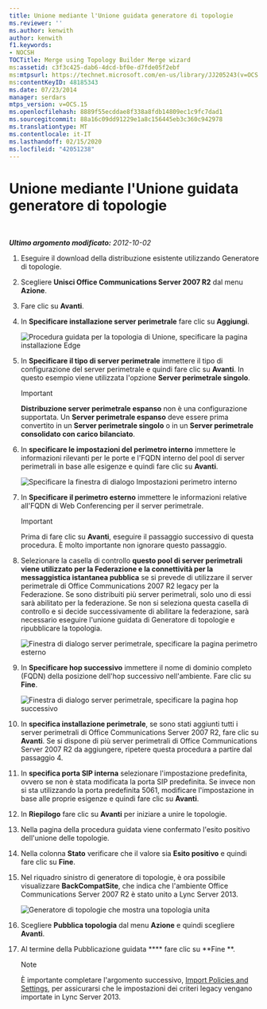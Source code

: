 ```yaml
---
title: Unione mediante l'Unione guidata generatore di topologie
ms.reviewer: ''
ms.author: kenwith
author: kenwith
f1.keywords:
- NOCSH
TOCTitle: Merge using Topology Builder Merge wizard
ms:assetid: c3f3c425-dab6-4dcd-bf0e-d7fde05f2ebf
ms:mtpsurl: https://technet.microsoft.com/en-us/library/JJ205243(v=OCS.15)
ms:contentKeyID: 48185343
ms.date: 07/23/2014
manager: serdars
mtps_version: v=OCS.15
ms.openlocfilehash: 8889f55ecddae8f338a8fdb14809ec1c9fc7dad1
ms.sourcegitcommit: 88a16c09dd91229e1a8c156445eb3c360c942978
ms.translationtype: MT
ms.contentlocale: it-IT
ms.lasthandoff: 02/15/2020
ms.locfileid: "42051238"
---
```

<div data-xmlns="http://www.w3.org/1999/xhtml">

<div class="topic" data-xmlns="http://www.w3.org/1999/xhtml" data-msxsl="urn:schemas-microsoft-com:xslt" data-cs="http://msdn.microsoft.com/">

<div data-asp="http://msdn2.microsoft.com/asp">

# <a name="merge-using-topology-builder-merge-wizard"></a>Unione mediante l'Unione guidata generatore di topologie

</div>

<div id="mainSection">

<div id="mainBody">

<span> </span>

_**Ultimo argomento modificato:** 2012-10-02_

1.  Eseguire il download della distribuzione esistente utilizzando Generatore di topologie.

2.  Scegliere **Unisci Office Communications Server 2007 R2** dal menu **Azione**.

3.  Fare clic su **Avanti**.

4.  In **Specificare installazione server perimetrale** fare clic su **Aggiungi**.
    
    ![Procedura guidata per la topologia di Unione, specificare la pagina installazione Edge](images/JJ205243.cdca609d-d4d5-47d9-9ff8-8b1daa4106e1(OCS.15).jpg "Procedura guidata per la topologia di Unione, specificare la pagina installazione Edge")  

5.  In **Specificare il tipo di server perimetrale** immettere il tipo di configurazione del server perimetrale e quindi fare clic su **Avanti**. In questo esempio viene utilizzata l'opzione **Server perimetrale singolo**.
    
    <div>
    

    > [!IMPORTANT]  
    > <STRONG>Distribuzione server perimetrale espanso</STRONG> non è una configurazione supportata. Un <STRONG>Server perimetrale espanso</STRONG> deve essere prima convertito in un <STRONG>Server perimetrale singolo</STRONG> o in un <STRONG>Server perimetrale consolidato con carico bilanciato</STRONG>.

    
    </div>

6.  In **specificare le impostazioni del perimetro interno** immettere le informazioni rilevanti per le porte e l'FQDN interno del pool di server perimetrali in base alle esigenze e quindi fare clic su **Avanti**.
    
    ![Specificare la finestra di dialogo Impostazioni perimetro interno](images/JJ205243.dd664761-839c-4ac8-bd1a-5525589dfbb0(OCS.15).jpg "Specificare la finestra di dialogo Impostazioni perimetro interno")  

7.  In **Specificare il perimetro esterno** immettere le informazioni relative all'FQDN di Web Conferencing per il server perimetrale.
    
    <div>
    

    > [!IMPORTANT]  
    > Prima di fare clic su <STRONG>Avanti</STRONG>, eseguire il passaggio successivo di questa procedura. È molto importante non ignorare questo passaggio.

    
    </div>

8.  Selezionare la casella di controllo **questo pool di server perimetrali viene utilizzato per la Federazione e la connettività per la messaggistica istantanea pubblica** se si prevede di utilizzare il server perimetrale di Office Communications 2007 R2 legacy per la Federazione. Se sono distribuiti più server perimetrali, solo uno di essi sarà abilitato per la federazione. Se non si seleziona questa casella di controllo e si decide successivamente di abilitare la federazione, sarà necessario eseguire l'unione guidata di Generatore di topologie e ripubblicare la topologia.
    
    ![Finestra di dialogo server perimetrale, specificare la pagina perimetro esterno](images/JJ205243.32e97ce5-92f0-477e-8125-5d2ece237b13(OCS.15).jpg "Finestra di dialogo server perimetrale, specificare la pagina perimetro esterno")  

9.  In **Specificare hop successivo** immettere il nome di dominio completo (FQDN) della posizione dell'hop successivo nell'ambiente. Fare clic su **Fine**.
    
    ![Finestra di dialogo server perimetrale, specificare la pagina hop successivo](images/JJ205243.e734ee0d-f91c-4f3f-8ae6-248ecabcf678(OCS.15).jpg "Finestra di dialogo server perimetrale, specificare la pagina hop successivo")  

10. In **specifica installazione perimetrale**, se sono stati aggiunti tutti i server perimetrali di Office Communications Server 2007 R2, fare clic su **Avanti**. Se si dispone di più server perimetrali di Office Communications Server 2007 R2 da aggiungere, ripetere questa procedura a partire dal passaggio 4.

11. In **specifica porta SIP interna** selezionare l'impostazione predefinita, ovvero se non è stata modificata la porta SIP predefinita. Se invece non si sta utilizzando la porta predefinita 5061, modificare l'impostazione in base alle proprie esigenze e quindi fare clic su **Avanti**.

12. In **Riepilogo** fare clic su **Avanti** per iniziare a unire le topologie.

13. Nella pagina della procedura guidata viene confermato l'esito positivo dell'unione delle topologie.

14. Nella colonna **Stato** verificare che il valore sia **Esito positivo** e quindi fare clic su **Fine**.

15. Nel riquadro sinistro di generatore di topologie, è ora possibile visualizzare **BackCompatSite**, che indica che l'ambiente Office Communications Server 2007 R2 è stato unito a Lync Server 2013.
    
    ![Generatore di topologie che mostra una topologia unita](images/JJ205243.62751c76-f018-4c6d-bb48-c61ef8974d31(OCS.15).jpg "Generatore di topologie che mostra una topologia unita")  

16. Scegliere **Pubblica topologia** dal menu **Azione** e quindi scegliere **Avanti**.

17. Al termine della Pubblicazione guidata **** fare clic su  **Fine **.
    
    <div>
    

    > [!NOTE]  
    > È importante completare l'argomento successivo, <A href="import-policies-and-settings.md">Import Policies and Settings</A>, per assicurarsi che le impostazioni dei criteri legacy vengano importate in Lync Server 2013.

    
    </div>

</div>

<span> </span>

</div>

</div>

</div>

